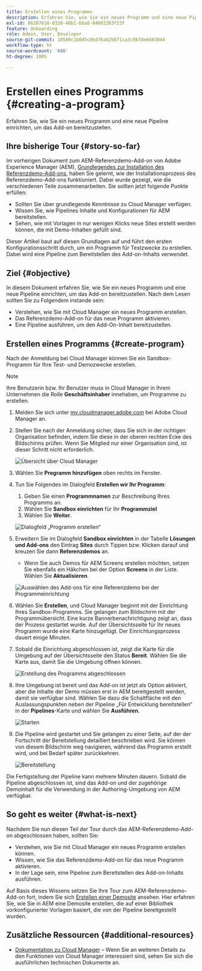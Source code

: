 ```yaml
---
title: Erstellen eines Programms
description: Erfahren Sie, wie Sie ein neues Programm und eine neue Pipeline einrichten, um das Add-on bereitzustellen.
exl-id: 06287618-0328-40b1-bba8-84002283f23f
feature: Onboarding
role: Admin, User, Developer
source-git-commit: 10580c1b045c86d76ab2b871ca3c0b7de6683044
workflow-type: ht
source-wordcount: '688'
ht-degree: 100%

---
```



# Erstellen eines Programms {#creating-a-program}

Erfahren Sie, wie Sie ein neues Programm und eine neue Pipeline einrichten, um das Add-on bereitzustellen.

## Ihre bisherige Tour {#story-so-far}

Im vorherigen Dokument zum AEM-Referenzdemo-Add-on von Adobe Experience Manager (AEM), [Grundlegendes zur Installation des Referenzdemo-Add-ons](installation.md), haben Sie gelernt, wie der Installationsprozess des Referenzdemo-Add-ons funktioniert. Dabei wurde gezeigt, wie die verschiedenen Teile zusammenarbeiten. Sie sollten jetzt folgende Punkte erfüllen:

* Sollten Sie über grundlegende Kenntnisse zu Cloud Manager verfügen.
* Wissen Sie, wie Pipelines Inhalte und Konfigurationen für AEM bereitstellen.
* Sehen, wie mit Vorlagen in nur wenigen Klicks neue Sites erstellt werden können, die mit Demo-Inhalten gefüllt sind.

Dieser Artikel baut auf diesen Grundlagen auf und führt den ersten Konfigurationsschritt durch, um ein Programm für Testzwecke zu erstellen. Dabei wird eine Pipeline zum Bereitstellen des Add-on-Inhalts verwendet.

## Ziel {#objective}

In diesem Dokument erfahren Sie, wie Sie ein neues Programm und eine neue Pipeline einrichten, um das Add-on bereitzustellen. Nach dem Lesen sollten Sie zu Folgendem instande sein:

* Verstehen, wie Sie mit Cloud Manager ein neues Programm erstellen.
* Das Referenzdemo-Add-on für das neue Programm aktivieren.
* Eine Pipeline ausführen, um den Add-On-Inhalt bereitzustellen.

## Erstellen eines Programms {#create-program}

Nach der Anmeldung bei Cloud Manager können Sie ein Sandbox-Programm für Ihre Test- und Demozwecke erstellen.

>[!NOTE]
>
>Ihre Benutzerin bzw. Ihr Benutzer muss in Cloud Manager in Ihrem Unternehmen die Rolle **Geschäftsinhaber** innehaben, um Programme zu erstellen.

1. Melden Sie sich unter [my.cloudmanager.adobe.com](https://my.cloudmanager.adobe.com/) bei Adobe Cloud Manager an.

1. Stellen Sie nach der Anmeldung sicher, dass Sie sich in der richtigen Organisation befinden, indem Sie diese in der oberen rechten Ecke des Bildschirms prüfen. Wenn Sie Mitglied nur einer Organisation sind, ist dieser Schritt nicht erforderlich.

   ![Übersicht über Cloud Manager](assets/cloud-manager.png)

1. Wählen Sie **Programm hinzufügen** oben rechts im Fenster.

1. Tun Sie Folgendes im Dialogfeld **Erstellen wir Ihr Programm**:

   1. Geben Sie einen **Programmnamen** zur Beschreibung Ihres Programms an.
   1. Wählen Sie **Sandbox einrichten** für Ihr **Programmziel**
   1. Wählen Sie **Weiter**.

   ![Dialogfeld „Programm erstellen“](assets/create-program.png)

1. Erweitern Sie im Dialogfeld **Sandbox einrichten** in der Tabelle **Lösungen und Add-ons** den Eintrag **Sites** durch Tippen bzw. Klicken darauf und kreuzen Sie dann **Referenzdemos** an.

   * Wenn Sie auch Demos für AEM Screens erstellen möchten, setzen Sie ebenfalls ein Häkchen bei der Option **Screens** in der Liste. Wählen Sie **Aktualisieren**.

   ![Auswählen des Add-ons für eine Referenzdemo bei der Programmeinrichtung](assets/select-reference-demo-add-on.png)


1. Wählen Sie **Erstellen**, und Cloud Manager beginnt mit der Einrichtung Ihres Sandbox-Programms. Sie gelangen zum Bildschirm mit der Programmübersicht. Eine kurze Bannerbenachrichtigung zeigt an, dass der Prozess gestartet wurde. Auf der Übersichtsseite für Ihr neues Programm wurde eine Karte hinzugefügt. Der Einrichtungsprozess dauert einige Minuten.

1. Sobald die Einrichtung abgeschlossen ist, zeigt die Karte für die Umgebung auf der Übersichtsseite den Status **Bereit**. Wählen Sie die Karte aus, damit Sie die Umgebung öffnen können.

   ![Erstellung des Programms abgeschlossen](assets/ready.png)

1. Ihre Umgebung ist bereit und das Add-on ist jetzt als Option aktiviert, aber die Inhalte der Demo müssen erst in AEM bereitgestellt werden, damit sie verfügbar sind. Wählen Sie dazu die Schaltfläche mit den Auslassungspunkten neben der Pipeline „Für Entwicklung bereitstellen“ in der **Pipelines**-Karte und wählen Sie **Ausführen**.

   ![Starten](assets/run.png)

1. Die Pipeline wird gestartet und Sie gelangen zu einer Seite, auf der der Fortschritt der Bereitstellung detailliert beschrieben wird. Sie können von diesem Bildschirm weg navigieren, während das Programm erstellt wird, und bei Bedarf später zurückkehren.

   ![Bereitstellung](assets/deployment.png)

Die Fertigstellung der Pipeline kann mehrere Minuten dauern. Sobald die Pipeline abgeschlossen ist, sind das Add-on und der zugehörige Demoinhalt für die Verwendung in der Authoring-Umgebung von AEM verfügbar.

## So geht es weiter {#what-is-next}

Nachdem Sie nun diesen Teil der Tour durch das AEM-Referenzdemo-Add-on abgeschlossen haben, sollten Sie:

* Verstehen, wie Sie mit Cloud Manager ein neues Programm erstellen können.
* Wissen, wie Sie das Referenzdemo-Add-on für das neue Programm aktivieren.
* In der Lage sein, eine Pipeline zum Bereitstellen des Add-on-Inhalts ausführen.

Auf Basis dieses Wissens setzen Sie Ihre Tour zum AEM-Referenzdemo-Add-on fort, indem Sie sich [Erstellen einer Demosite](create-site.md) ansehen. Hier erfahren Sie, wie Sie in AEM eine Demosite erstellen, die auf einer Bibliothek vorkonfigurierter Vorlagen basiert, die von der Pipeline bereitgestellt wurden.

## Zusätzliche Ressourcen {#additional-resources}

* [Dokumentation zu Cloud Manager](https://experienceleague.adobe.com/docs/experience-manager-cloud-service/content/onboarding/onboarding-concepts/cloud-manager-introduction.html?lang=de) – Wenn Sie an weiteren Details zu den Funktionen von Cloud Manager interessiert sind, sehen Sie sich die ausführlichen technischen Dokumente an.
